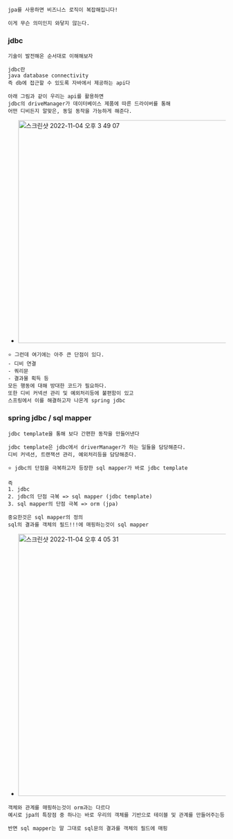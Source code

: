 ```
jpa를 사용하면 비즈니스 로직이 복잡해집니다!

이게 무슨 의미인지 와닿지 않는다.
```

### jdbc 
```
기술이 발전해온 순서대로 이해해보자
```

```
jdbc란 
java database connectivity
즉 db에 접근할 수 있도록 자바에서 제공하는 api다

아래 그림과 같이 우리는 api를 활용하면 
jdbc의 driveManager가 데이터베이스 제품에 따른 드라이버를 통해 
어떤 디비든지 알맞은, 동일 동작을 가능하게 해준다.
```
- <img width="515" alt="스크린샷 2022-11-04 오후 3 49 07" src="https://user-images.githubusercontent.com/62214428/199909534-12599842-b0be-40d8-a36f-597a5b3e42b8.png">
```
⭐️ 그런데 여기에는 아주 큰 단점이 있다.
- 디비 연결
- 쿼리문
- 결과물 획득 등
모든 행동에 대해 방대한 코드가 필요하다.
또한 디비 커넥션 관리 및 예외처리등에 불편함이 있고
스프링에서 이를 해결하고자 나온게 spring jdbc
```

### spring jdbc / sql mapper
```
jdbc template을 통해 보다 간편한 동작을 만들어낸다

jdbc template은 jdbc에서 driverManager가 하는 일들을 담당해준다.
디비 커넥션, 트랜잭션 관리, 예외처리등을 담당해준다.
```
```
⭐️ jdbc의 단점을 극복하고자 등장한 sql mapper가 바로 jdbc template

즉 
1. jdbc
2. jdbc의 단점 극복 => sql mapper (jdbc template)
3. sql mapper의 단점 극복 => orm (jpa)
```
```
중요한것은 sql mapper의 정의
sql의 결과를 객체의 필드!!!에 매핑하는것이 sql mapper
```
- <img width="606" alt="스크린샷 2022-11-04 오후 4 05 31" src="https://user-images.githubusercontent.com/62214428/199912489-bbae797e-3459-4faf-b6a5-931440c18131.png">
```
객체와 관계를 매핑하는것이 orm과는 다르다
예시로 jpa의 특장점 중 하나는 바로 우리의 객체를 기반으로 테이블 및 관계를 만들어주는등

반면 sql mapper는 말 그대로 sql문의 결과를 객체의 필드에 매핑
```
